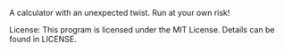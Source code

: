 A calculator with an unexpected twist.
Run at your own risk!

License: This program is licensed under the MIT License. Details can be found in LICENSE.
